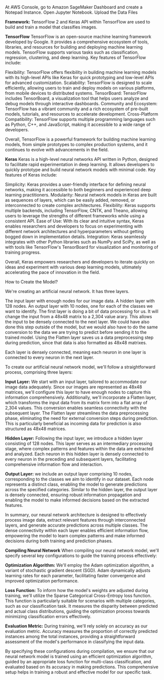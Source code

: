 At AWS Console, go to Amazon SageMaker Dashboard and create a Notepad Instance. Open Jupyter Notebook.
Upload the Data Files

**Framework:** TensorFlow 2 and Keras API within TensorFlow are used to build and train a model that classifies images.

**TensorFlow**
TensorFlow is an open-source machine learning framework developed by Google. It provides a comprehensive ecosystem of tools, libraries, and resources for building and deploying machine learning models. TensorFlow supports various tasks such as classification, regression, clustering, and deep learning. Key features of TensorFlow include:

Flexibility: TensorFlow offers flexibility in building machine learning models with its high-level APIs like Keras for quick prototyping and low-level APIs for advanced customization.
Scalability: TensorFlow is designed to scale efficiently, allowing users to train and deploy models on various platforms, from mobile devices to distributed systems.
TensorBoard: TensorFlow includes TensorBoard, a visualization tool that helps users analyze and debug models through interactive dashboards.
Community and Ecosystem: TensorFlow has a vibrant community and a rich ecosystem of pre-built models, tutorials, and resources to accelerate development.
Cross-Platform Compatibility: TensorFlow supports multiple programming languages such as Python, C++, and JavaScript, making it accessible to a wide range of developers.

Overall, TensorFlow is a powerful framework for building machine learning models, from simple prototypes to complex production systems, and it continues to evolve with advancements in the field.

**Keras**
Keras is a high-level neural networks API written in Python, designed to facilitate rapid experimentation in deep learning. It allows developers to quickly prototype and build neural network models with minimal code. Key features of Keras include:

Simplicity: Keras provides a user-friendly interface for defining neural networks, making it accessible to both beginners and experienced deep learning practitioners.
Modularity: Neural network models in Keras are built as sequences of layers, which can be easily added, removed, or interconnected to create complex architectures.
Flexibility: Keras supports multiple backends, including TensorFlow, CNTK, and Theano, allowing users to leverage the strengths of different frameworks while using a consistent API.
Ease of Use: With its clear and intuitive syntax, Keras enables researchers and developers to focus on experimenting with different network architectures and hyperparameters without getting bogged down in implementation details.
Integration: Keras seamlessly integrates with other Python libraries such as NumPy and SciPy, as well as with tools like TensorFlow's TensorBoard for visualization and monitoring of training progress.

Overall, Keras empowers researchers and developers to iterate quickly on ideas and experiment with various deep learning models, ultimately accelerating the pace of innovation in the field.

How to Create the Model?

We're creating an artificial neural network. It has three layers.

The input layer with enough nodes for our image data.
A hidden layer with 128 nodes.
An output layer with 10 nodes, one for each of the classes we want to identify.
The first layer is doing a bit of data processing for us. It will change the input from a 48x48 matrix to a 2,304 value arary. This allows the input to be densely connected to the next layer. We could have also done this step outside of the model, but we would also have to do the same conversion to the data we are trying to predict before sending it to the trained model. Using the Flatten layer saves us a data preprocessing step during prediction, since that data is also formatted as 48x48 matrixes.

Each layer is densely connected, meaning each neuron in one layer is connected to every neuron in the next layer.


To create our artificial neural network model, we'll follow a straightforward process, comprising three layers:

**Input Layer:**
We start with an input layer, tailored to accommodate our image data adequately. Since our images are represented as 48x48 matrices, we'll configure this layer to have enough nodes to capture this information comprehensively.
Additionally, we'll incorporate a Flatten layer, which transforms the input data from its matrix form into a flat array of 2,304 values. This conversion enables seamless connectivity with the subsequent layer.
The Flatten layer streamlines the data preprocessing phase, eliminating the need for external conversion steps during prediction. This is particularly beneficial as incoming data for prediction is also structured as 48x48 matrices.

**Hidden Layer:**
Following the input layer, we introduce a hidden layer consisting of 128 nodes. This layer serves as an intermediary processing stage, where complex patterns and features within the data are extracted and analyzed.
Each neuron in this hidden layer is densely connected to every neuron in the preceding and subsequent layers, facilitating comprehensive information flow and interaction.

**Output Layer:**
we include an output layer comprising 10 nodes, corresponding to the classes we aim to identify in our dataset. Each node represents a distinct class, enabling the model to generate predictions across the specified categories.
Similar to the hidden layer, the output layer is densely connected, ensuring robust information propagation and enabling the model to make informed decisions based on the extracted features.

In summary, our neural network architecture is designed to effectively process image data, extract relevant features through interconnected layers, and generate accurate predictions across multiple classes. The dense connectivity within each layer enables efficient information flow, empowering the model to learn complex patterns and make informed decisions during both training and prediction phases.

**Compiling Neural Network**
When compiling our neural network model, we'll specify several key configurations to guide the training process effectively:

**Optimization Algorithm:**
We'll employ the Adam optimization algorithm, a variant of stochastic gradient descent (SGD). Adam dynamically adjusts learning rates for each parameter, facilitating faster convergence and improved optimization performance.

**Loss Function:**
To inform how the model's weights are adjusted during training, we'll utilize the Sparse Categorical Cross-Entropy loss function. This function is particularly suitable for scenarios with multiple categories, such as our classification task. It measures the disparity between predicted and actual class distributions, guiding the optimization process towards minimizing classification errors effectively.

**Evaluation Metric:**
During training, we'll rely solely on accuracy as our evaluation metric. Accuracy measures the proportion of correctly predicted instances among the total instances, providing a straightforward assessment of the model's performance in classifying the input data.

By specifying these configurations during compilation, we ensure that our neural network model is trained using an efficient optimization algorithm, guided by an appropriate loss function for multi-class classification, and evaluated based on its accuracy in making predictions. This comprehensive setup helps in training a robust and effective model for our specific task.
